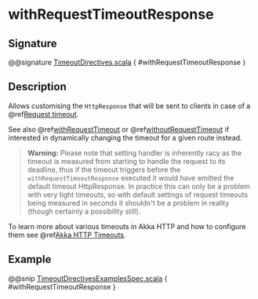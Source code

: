 <a id="withrequesttimeoutresponse"></a>
# withRequestTimeoutResponse

## Signature

@@signature [TimeoutDirectives.scala](../../../../../../../../../akka-http/src/main/scala/akka/http/scaladsl/server/directives/TimeoutDirectives.scala) { #withRequestTimeoutResponse }

## Description

Allows customising the `HttpResponse` that will be sent to clients in case of a @ref[Request timeout](../../../common/timeouts.md#request-timeout-scala).

See also @ref[withRequestTimeout](withRequestTimeout.md#withrequesttimeout) or @ref[withoutRequestTimeout](withoutRequestTimeout.md#withoutrequesttimeout) if interested in dynamically changing the timeout
for a given route instead.

> **Warning:**
Please note that setting handler is inherently racy as the timeout is measured from starting to handle the request
to its deadline, thus if the timeout triggers before the `withRequestTimeoutResponse` executed it would have emitted
the default timeout HttpResponse.
In practice this can only be a problem with very tight timeouts, so with default settings
of request timeouts being measured in seconds it shouldn't be a problem in reality (though certainly a possibility still).

To learn more about various timeouts in Akka HTTP and how to configure them see @ref[Akka HTTP Timeouts](../../../common/timeouts.md#http-timeouts-scala).

## Example

@@snip [TimeoutDirectivesExamplesSpec.scala](../../../../../../../test/scala/docs/http/scaladsl/server/directives/TimeoutDirectivesExamplesSpec.scala) { #withRequestTimeoutResponse }